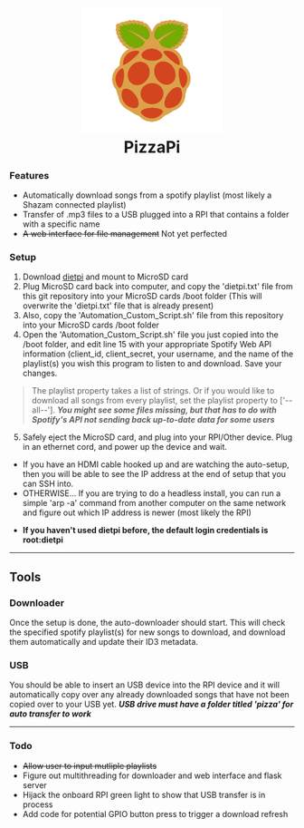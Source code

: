 <h1 align="center">
  <br>
  <img src="https://github.com/evanvin/PizzaPi/blob/master/PizzaPi.png" alt="PizzaPi" width="250">
  <br>
  PizzaPi
</h1>


### Features

* Automatically download songs from a spotify playlist (most likely a Shazam connected playlist)
* Transfer of .mp3 files to a USB plugged into a RPI that contains a folder with a specific name
* ~~A web interface for file management~~ Not yet perfected

### Setup

1. Download [dietpi](https://dietpi.com) and mount to MicroSD card
2. Plug MicroSD card back into computer, and copy the 'dietpi.txt' file from this git repository into your MicroSD cards /boot folder (This will overwrite the 'dietpi.txt' file that is already present)
3. Also, copy the 'Automation_Custom_Script.sh' file from this repository into your MicroSD cards /boot folder
4. Open the 'Automation_Custom_Script.sh' file you just copied into the /boot folder, and edit line 15 with your appropriate Spotify Web API information (client_id, client_secret, your username, and the name of the playlist(s) you wish this program to listen to and download. Save your changes.
> The playlist property takes a list of strings. Or if you would like to download all songs from every playlist, set the playlist property to ['--all--']. ***You might see some files missing, but that has to do with Spotify's API not sending back up-to-date data for some users***
5. Safely eject the MicroSD card, and plug into your RPI/Other device. Plug in an ethernet cord, and power up the device and wait.

- If you have an HDMI cable hooked up and are watching the auto-setup, then you will be able to see the IP address at the end of setup that you can SSH into.
- OTHERWISE... If you are trying to do a headless install, you can run a simple 'arp -a' command from another computer on the same network and figure out which IP address is newer (most likely the RPI)

* **If you haven't used dietpi before, the default login credentials is root:dietpi**

---

## Tools

### Downloader
Once the setup is done, the auto-downloader should start. This will check the specified spotify playlist(s) for new songs to download, and download them automatically and update their ID3 metadata.

### USB
You should be able to insert an USB device into the RPI device and it will automatically copy over any already downloaded songs that have not been copied over to your USB yet. ***USB drive must have a folder titled 'pizza' for auto transfer to work***

---

### Todo

* ~~Allow user to input mutliple playlists~~
* Figure out multithreading for downloader and web interface and flask server
* Hijack the onboard RPI green light to show that USB transfer is in process
* Add code for potential GPIO button press to trigger a download refresh
